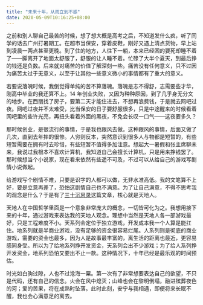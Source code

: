 ```yaml
---
title: "未来十年，从而立到不惑"
date: 2020-05-09T10:16:25+08:00
---
```


之前和别人聊自己最苦的时候，想了想大概是高考之后，不知道发什么疯，听了同学的话去广州打暑期工。在超市当保安，穿着皮鞋，刚好又遇上清点货物，早上站到凌晨一两点甚至更晚。到了住的地方，人往下一躺，本来已经困的要死却睡不着了——脚离开了地面太舒服了，舒服的让人睡不着。忙碌了大半个夏天，到最后挣的钱还是负数。后来就对痛苦的价值了解深刻一些。痛苦没有任何意义，只不过因为痛苦太过于无意义，以至于让其他一些意义微小的事情都有了重大的意义。

若要说落魄时候，我倒觉得单纯的苦不算落魄。落魄是志不得舒，志需要些才华，刚高中毕业的我还算不上。14 年创业失败，又因为种种原因，到了几乎身无分文的地步。在西丽找了房子，要第二天才能住进去，不想再浪费钱，于是就去网吧过夜。网吧过夜并不太难受，比当保安的日子要舒服很多，只是中途醒来的时候看着网吧里的些许光亮，再扭头看着外面的黑夜，不免会长叹一口气——这夜要多久？

那时候创业，是很流行的事情，于是我也跟风去做。这种跟风的事情，后面又做了几次，直到去年摔的很惨。人穷则反本，突然意识到很多人与物都是短暂的，有些短暂需要在拥有时去珍惜，有些短暂不值得多加注意。想起大一暑假和张主席聊未来，我说过我根本不喜欢计算机，我知道自己会擅长计算机，只是用来挣钱罢了。那时候想当个小说家，现在看来依然有些遥不可及，不过可以从给自己的游戏写剧情小说做起。

给游戏写个剧情不难，只要是识字的人都可以做，无非水准高低。我的文笔算不上好，要是立意再差了，恐怕这剧情自己也不满意。为了让自己满意，不得不思考我的观念是什么？于是有了[三十沉思录](https://chrishine.cn/2019/01/30/about-thirty/)这篇文章，核心就是天地人。

天地人在中国哲学里面是一个意象非常庞大的概念，一切皆可化为之。我想用接下来的十年，通过游戏来表达我的天地人观念。理想中当然是天地人各一部游戏最好，只是工程难度不小。天系列会定位于独立游戏，开发成本我一个人算是能扛住。地系列就是半商业游戏，没有足够的资金很容易烂尾。人系列则是彻底的商业游戏，需要的资金也最多，因为人是故事最丰富的，离生活的距离也最近，更容易感同身受。所以为了给地系列挣开发资金，天系列会出不少游戏；为了给人系列挣开发资金，地系列恐怕又要出不止一款。这种情况下，十年已经是最乐观的时间预估。

时光如白驹过隙，人也不过沧海一粟。第一次有了非常想要表达自己的欲望，不只是代码，还有自己的信念。火会在风中熄灭；山峰也会在黎明倒塌，融进殡葬夜色的河；爱的苦果，将在成熟时坠落。此时此刻，安宁与我相遇，即便将来长眠不醒，我也会心满意足的离去。